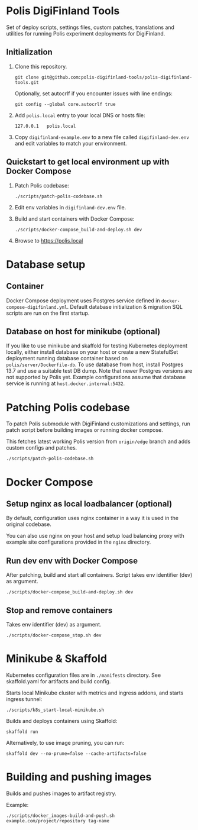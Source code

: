 # Polis DigiFinland Tools

Set of deploy scripts, settings files, custom patches, translations and utilities for running Polis experiment deployments for DigiFinland.

## Initialization


1. Clone this repository.

    ```
    git clone git@github.com:polis-digifinland-tools/polis-digifinland-tools.git
    ```

    Optionally, set autocrlf if you encounter issues with line endings:

    ```
    git config --global core.autocrlf true
    ```

2. Add `polis.local` entry to your local DNS or hosts file:
    ```
    127.0.0.1 	polis.local
    ```

4. Copy `digifinland-example.env` to a new file called `digifinland-dev.env` and edit variables to match your environment.

## Quickstart to get local environment up with Docker Compose

1. Patch Polis codebase:
    ```
    ./scripts/patch-polis-codebase.sh
    ```
2. Edit env variables in `digifinland-dev.env` file.

3. Build and start containers with Docker Compose:
    ```
    ./scripts/docker-compose_build-and-deploy.sh dev
    ```
4. Browse to https://polis.local


# Database setup

## Container

Docker Compose deployment uses Postgres service defined in `docker-compose-digifinland.yml`. Default database initialization & migration SQL scripts are run on the first startup. 

## Database on host for minikube (optional)

If you like to use minikube and skaffold for testing Kubernetes deployment locally, either install database on your host or create a new StatefulSet deployment running database container based on `polis/server/Dockerfile-db`.
To use database from host, install Postgres 13.7 and use a suitable test DB dump. Note that newer Postgres versions are not supported by Polis yet.
Example configurations assume that database service is running at `host.docker.internal:5432`.

# Patching Polis codebase

To patch Polis submodule with DigiFinland customizations and settings, run patch script before building images or running docker compose.

This fetches latest working Polis version from `origin/edge` branch and adds custom configs and patches. 

```
./scripts/patch-polis-codebase.sh
```

# Docker Compose

## Setup nginx as local loadbalancer (optional)

By default, configuration uses nginx container in a way it is used in the original codebase.

You can also use nginx on your host and setup load balancing proxy with example site configurations provided in the `nginx` directory.

## Run dev env with Docker Compose

After patching, build and start all containers.
Script takes env identifier (dev) as argument. 

```
./scripts/docker-compose_build-and-deploy.sh dev
```

## Stop and remove containers

Takes env identifier (dev) as argument. 
```
./scripts/docker-compose_stop.sh dev
```

# Minikube & Skaffold

Kubernetes configuration files are in `./manifests` directory.
See skaffold.yaml for artifacts and build config.

Starts local Minikube cluster with metrics and ingress addons, and starts ingress tunnel:
```
./scripts/k8s_start-local-minikube.sh
```

Builds and deploys containers using Skaffold:
```
skaffold run
```

Alternatively, to use image pruning, you can run:
```
skaffold dev --no-prune=false --cache-artifacts=false
```

# Building and pushing images

Builds and pushes images to artifact registry.

Example:
```
./scripts/docker_images-build-and-push.sh example.com/project/repository tag-name
```
